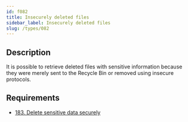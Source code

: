 ```yaml
---
id: f082
title: Insecurely deleted files
sidebar_label: Insecurely deleted files
slug: /types/082
---
```


## Description

It is possible to retrieve deleted files with sensitive information
because they were merely sent to the Recycle Bin
or removed using insecure protocols.

## Requirements

- [183. Delete sensitive data securely](/criteria/data/183)
